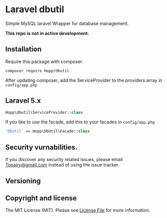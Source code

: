 # Laravel dbutil

Simple MySQL laravel Wrapper for database management.

**This repo is not in active development.** 

## Installation 

Require this package with composer: 

```
composer require Hopp/dbutil
```

After updating composer, add the ServiceProvider to the providers array in `config/app.php`

## Laravel 5.x

```php
Hopp\dbutil\ServiceProvider::class
```

If you like to use the facade, add this to your facades in `config/app.php`

```php
'DbUtil' => Hopp\DbUtil\Facade::class
```

## Security vurnabilities.

If you discover any security related issues, please email Topairy@gmail.com instead of using the issue tracker.

## Versioning

## Copyright and license

The MIT License (MIT). Please see [License File](LICENSE) for more information.

